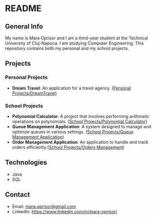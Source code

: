 # README

## General Info
My name is Mara Oprisor and I am a third-year student at the Technical University of Cluj-Napoca. I am studying Computer Engineering. This repository contains both my personal and my school projects.

## Projects

### Personal Projects
- **Dream Travel**: An application for a travel agency. ([Personal Projects/DreamTravel](https://github.com/mara-oprisor/Projects/tree/main/Personal%20Projects/DreamTravel))

### School Projects
- **Polynomial Calculator**: A project that involves performing arithmetic operations on polynomials. ([School Projects/Polynomial Calculator](https://github.com/mara-oprisor/Projects/tree/main/School%20Projects/Polynomial%20Calculator)}
- **Queue Management Application**: A system designed to manage and optimize queues in various settings. ([School Projects/Queue Management Application](https://github.com/mara-oprisor/Projects/tree/main/School%20Projects/Queue%20Management%20Application))
- **Order Management Application**: An application to handle and track orders efficiently.([School Projects/Orders Management](https://github.com/mara-oprisor/Projects/tree/main/School%20Projects/Orders%20Management))

## Technologies
- Java
- SQL

## Contact
- Email: mara.oprisor@gmail.com
- LinkedIn: https://www.linkedin.com/in/mara-oprisor/
